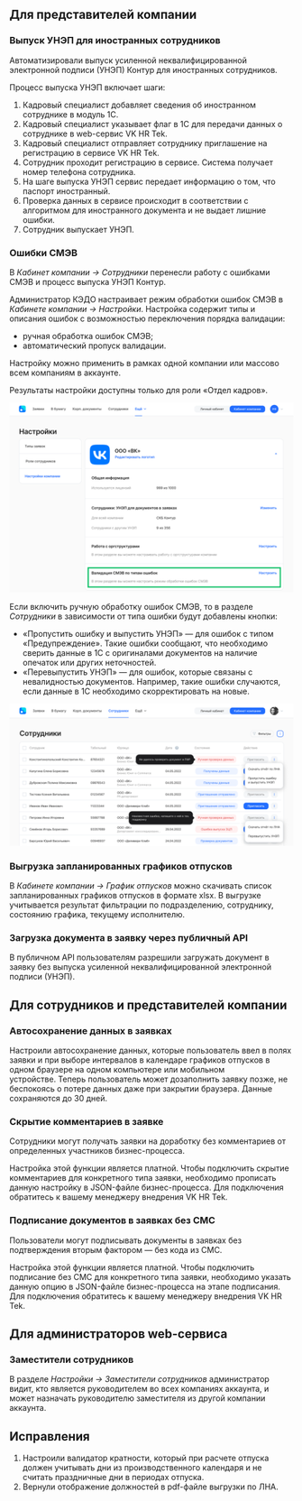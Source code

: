 ## **Для представителей компании**
### **Выпуск УНЭП для иностранных сотрудников**
Автоматизировали выпуск усиленной неквалифицированной электронной подписи (УНЭП) Контур для иностранных сотрудников.

Процесс выпуска УНЭП включает шаги:

1. Кадровый специалист добавляет сведения об иностранном сотруднике в модуль 1С.
1. Кадровый специалист указывает флаг в 1С для передачи данных о сотруднике в web-сервис VK HR Tek.
1. Кадровый специалист отправляет сотруднику приглашение на регистрацию в сервисе VK HR Tek.
1. Сотрудник проходит регистрацию в сервисе. Система получает номер телефона сотрудника.
1. На шаге выпуска УНЭП сервис передает информацию о том, что паспорт иностранный. 
1. Проверка данных в сервисе происходит в соответствии с алгоритмом для иностранного документа и не выдает лишние ошибки.
1. Сотрудник выпускает УНЭП.

### **Ошибки СМЭВ**
В *Кабинет компании → Сотрудники* перенесли работу с ошибками СМЭВ и процесс выпуска УНЭП Контур.

Администратор КЭДО настраивает режим обработки ошибок СМЭВ в *Кабинете компании → Настройки*. Настройка содержит типы и описания ошибок с возможностью переключения порядка валидации:

- ручная обработка ошибок СМЭВ;
- автоматический пропуск валидации.

Настройку можно применить в рамках одной компании или массово всем компаниям в аккаунте.

Результаты настройки доступны только для роли «Отдел кадров».

![](./assets/1.png)

Если включить ручную обработку ошибок СМЭВ, то в разделе *Сотрудники* в зависимости от типа ошибки будут добавлены кнопки:

- «Пропустить ошибку и выпустить УНЭП» — для ошибок с типом «Предупреждение». Такие ошибки сообщают, что необходимо сверить данные в 1С с оригиналами документов на наличие опечаток или других неточностей.  
- «Перевыпустить УНЭП» — для ошибок, которые связаны с невалидностью документов. Например, такие ошибки случаются, если данные в 1С необходимо скорректировать на новые.

![](./assets/list-2-2.png)

### **Выгрузка запланированных графиков отпусков**
В *Кабинете компании → График отпусков* можно скачивать список запланированных графиков отпусков в формате xlsx. В выгрузке учитывается результат фильтрации по подразделению, сотруднику, состоянию графика, текущему исполнителю.

### **Загрузка документа в заявку через публичный API**
В публичном API пользователям разрешили загружать документ в заявку без выпуска усиленной неквалифицированной электронной подписи (УНЭП).

## **Для сотрудников и представителей компании**
### **Автосохранение данных в заявках**
Настроили автосохранение данных, которые пользователь ввел в полях заявки и при выборе интервалов в календаре графиков отпусков в одном браузере на одном компьютере или мобильном устройстве. Теперь пользователь может дозаполнить заявку позже, не беспокоясь о потере данных даже при закрытии браузера. Данные сохраняются до 30 дней.

### **Скрытие комментариев в заявке**
Сотрудники могут получать заявки на доработку без комментариев от определенных участников бизнес-процесса.

Настройка этой функции является платной. Чтобы подключить скрытие комментариев для конкретного типа заявки, необходимо прописать данную настройку в JSON-файле бизнес-процесса. Для подключения обратитесь к вашему менеджеру внедрения VK HR Tek.

### **Подписание документов в заявках без СМС** 
Пользователи могут подписывать документы в заявках без подтверждения вторым фактором — без кода из СМС.

Настройка этой функции является платной. Чтобы подключить подписание без СМС для конкретного типа заявки, необходимо указать данную опцию в JSON-файле бизнес-процесса на этапе подписания. Для подключения обратитесь к вашему менеджеру внедрения VK HR Tek.

## **Для администраторов web-сервиса**
### **Заместители сотрудников**
В разделе *Настройки → Заместители сотрудников* администратор видит, кто является руководителем во всех компаниях аккаунта, и может назначать руководителю заместителя из другой компании аккаунта.

## **Исправления**
1. Настроили валидатор кратности, который при расчете отпуска должен учитывать дни из производственного календаря и не считать праздничные дни в периодах отпуска.
1. Вернули отображение должностей в pdf-файле выгрузки по ЛНА.

